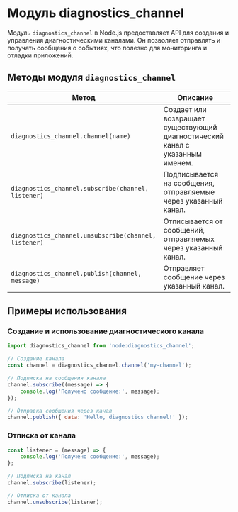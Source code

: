 # Модуль diagnostics_channel

Модуль `diagnostics_channel` в Node.js предоставляет API для создания и управления диагностическими каналами. Он позволяет отправлять и получать сообщения о событиях, что полезно для мониторинга и отладки приложений.

## Методы модуля `diagnostics_channel`

| Метод                          | Описание                                                                 |
|--------------------------------|--------------------------------------------------------------------------|
| `diagnostics_channel.channel(name)` | Создает или возвращает существующий диагностический канал с указанным именем. |
| `diagnostics_channel.subscribe(channel, listener)` | Подписывается на сообщения, отправляемые через указанный канал.     |
| `diagnostics_channel.unsubscribe(channel, listener)` | Отписывается от сообщений, отправляемых через указанный канал.     |
| `diagnostics_channel.publish(channel, message)` | Отправляет сообщение через указанный канал.                        |

## Примеры использования

### Создание и использование диагностического канала

```javascript
import diagnostics_channel from 'node:diagnostics_channel';

// Создание канала
const channel = diagnostics_channel.channel('my-channel');

// Подписка на сообщения канала
channel.subscribe((message) => {
    console.log('Получено сообщение:', message);
});

// Отправка сообщения через канал
channel.publish({ data: 'Hello, diagnostics channel!' });
```

### Отписка от канала

```javascript
const listener = (message) => {
    console.log('Получено сообщение:', message);
};

// Подписка на канал
channel.subscribe(listener);

// Отписка от канала
channel.unsubscribe(listener);
```

```
